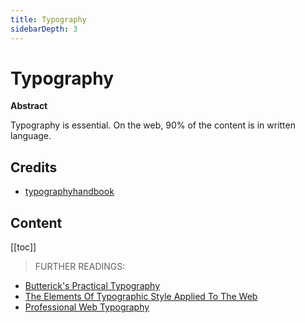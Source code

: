 ```yaml
---
title: Typography
sidebarDepth: 3
---
```


# Typography

**Abstract**

Typography is essential. On the web, 90% of the content is in written language. 

## Credits

* [typographyhandbook](http://typographyhandbook.com/)


## Content

[[toc]]

> FURTHER READINGS:

* [Butterick's Practical Typography](http://practicaltypography.com/)
* [The Elements Of Typographic Style Applied To The Web](http://webtypography.net/)
* [Professional Web Typography](https://prowebtype.com/)